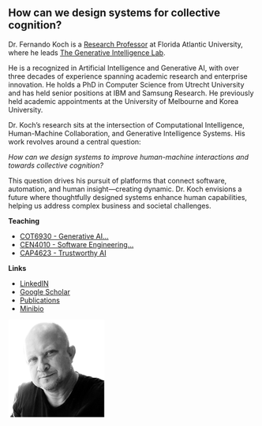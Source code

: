 

<div class="intro-section">
<div class="text-content">
<h2>How can we design systems for collective cognition?</h2>
<p>Dr. Fernando Koch is a <a href="https://www.fau.edu/engineering/directory/faculty/koch/">Research Professor</a> at Florida Atlantic University, where he leads <a href="http://www.generativeintelligencelab.ai">The Generative Intelligence Lab</a>.</p>
<p>He is a recognized  in Artificial Intelligence and Generative AI, with over three decades of experience spanning academic research and enterprise innovation. He holds a PhD in Computer Science from Utrecht University and has held senior positions at IBM and Samsung Research. He previously held academic appointments at the University of Melbourne and Korea University.</p>
<p>Dr. Koch’s research sits at the intersection of Computational Intelligence, Human-Machine Collaboration, and Generative Intelligence Systems. His work revolves around a central question:</p>
<p><i>How can we design systems to improve human-machine interactions and towards collective cognition?</i></p>
<p>This question drives his pursuit of platforms that connect software, automation, and human insight—creating dynamic. Dr. Koch envisions a future where thoughtfully designed systems enhance human capabilities, helping us address complex business and societal challenges.</p>
<p><strong>Teaching</strong></p>
<ul>
<li><a href="https://fau.simplesyllabus.com/doc/em80vs56l/...">COT6930 - Generative AI...</a></li>
<li><a href="https://fau.simplesyllabus.com/doc/yolipf0x2/...">CEN4010 - Software Engineering...</a></li>
<li><a href="https://www.fau.edu/...">CAP4623 - Trustworthy AI</a></li>
</ul>
<p><strong>Links</strong></p>
<ul>
<li><a href="https://www.linkedin.com/in/fkoch/">LinkedIN</a></li>
<li><a href="https://scholar.google.com/...">Google Scholar</a></li>
<li><a href="./publications.html">Publications</a></li>
<li><a href="./minibio.html">Minibio</a></li>
</ul>
</div>
<div class="image-content">
<img src="./images/fkoch-headshot.png" alt="Fernando Koch Headshot" />
</div>
</div>